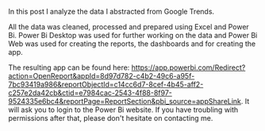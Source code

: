 In this post I analyze the data I abstracted from Google Trends. 

All the data was cleaned, processed and prepared using Excel and Power Bi. Power Bi Desktop was used for further working on the data and Power Bi Web was used for creating the reports, the dashboards and for creating the app. 

The resulting app can be found here: https://app.powerbi.com/Redirect?action=OpenReport&appId=8d97d782-c4b2-49c6-a95f-7bc93419a986&reportObjectId=c14cc6d7-8cef-4b45-aff2-c257e2da42cb&ctid=e7984cac-2543-4f88-8f97-9524335e6bc4&reportPage=ReportSection&pbi_source=appShareLink. It will ask you to login to the Power Bi website. If you have troubling with permissions after that, please don't hesitate on contacting me. 
